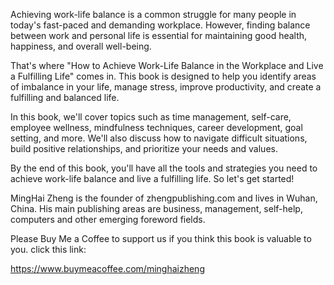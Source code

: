 

Achieving work-life balance is a common struggle for many people in today's fast-paced and demanding workplace. However, finding balance between work and personal life is essential for maintaining good health, happiness, and overall well-being.

That's where "How to Achieve Work-Life Balance in the Workplace and Live a Fulfilling Life" comes in. This book is designed to help you identify areas of imbalance in your life, manage stress, improve productivity, and create a fulfilling and balanced life.

In this book, we'll cover topics such as time management, self-care, employee wellness, mindfulness techniques, career development, goal setting, and more. We'll also discuss how to navigate difficult situations, build positive relationships, and prioritize your needs and values.

By the end of this book, you'll have all the tools and strategies you need to achieve work-life balance and live a fulfilling life. So let's get started!

MingHai Zheng is the founder of zhengpublishing.com and lives in Wuhan, China. His main publishing areas are business, management, self-help, computers and other emerging foreword fields.

Please Buy Me a Coffee to support us if you think this book is valuable to you. click this link:

https://www.buymeacoffee.com/minghaizheng
